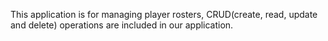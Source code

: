 This application is for managing player rosters, CRUD(create, read, update and delete) operations are included in our application. 